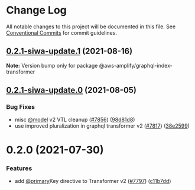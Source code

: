 # Change Log

All notable changes to this project will be documented in this file.
See [Conventional Commits](https://conventionalcommits.org) for commit guidelines.

## [0.2.1-siwa-update.1](https://github.com/aws-amplify/amplify-cli/compare/@aws-amplify/graphql-index-transformer@0.2.1-siwa-update.0...@aws-amplify/graphql-index-transformer@0.2.1-siwa-update.1) (2021-08-16)

**Note:** Version bump only for package @aws-amplify/graphql-index-transformer





## [0.2.1-siwa-update.0](https://github.com/aws-amplify/amplify-cli/compare/@aws-amplify/graphql-index-transformer@0.2.0...@aws-amplify/graphql-index-transformer@0.2.1-siwa-update.0) (2021-08-05)


### Bug Fixes

* misc [@model](https://github.com/model) v2 VTL cleanup ([#7856](https://github.com/aws-amplify/amplify-cli/issues/7856)) ([98d81d8](https://github.com/aws-amplify/amplify-cli/commit/98d81d8e2e13fc1525389ba21e6ad4b372e671fb))
* use improved pluralization in graphql transformer v2 ([#7817](https://github.com/aws-amplify/amplify-cli/issues/7817)) ([38e2599](https://github.com/aws-amplify/amplify-cli/commit/38e25996ee00479031c88714af3b9d40ef9e079c))





# 0.2.0 (2021-07-30)


### Features

* add [@primary](https://github.com/primary)Key directive to Transformer v2 ([#7797](https://github.com/aws-amplify/amplify-cli/issues/7797)) ([c11b7dd](https://github.com/aws-amplify/amplify-cli/commit/c11b7dd33152eced2ba23089ef08f5696c73b5f2))
